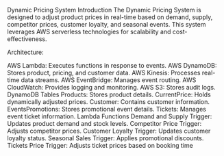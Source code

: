 Dynamic Pricing System
Introduction
The Dynamic Pricing System is designed to adjust product prices in real-time based on demand,
supply, competitor prices, customer loyalty, and seasonal events. This system leverages AWS
serverless technologies for scalability and cost-effectiveness.

Architecture:

AWS Lambda: Executes functions in response to events.
AWS DynamoDB: Stores product, pricing, and customer data.
AWS Kinesis: Processes real-time data streams.
AWS EventBridge: Manages event routing.
AWS CloudWatch: Provides logging and monitoring.
AWS S3: Stores audit logs.
DynamoDB Tables
Products: Stores product details.
CurrentPrice: Holds dynamically adjusted prices.
Customer: Contains customer information.
EventsPromotions: Stores promotional event details.
Tickets: Manages event ticket information.
Lambda Functions
Demand and Supply Trigger: Updates product demand and stock levels.
Competitor Price Trigger: Adjusts competitor prices.
Customer Loyalty Trigger: Updates customer loyalty status.
Seasonal Sales Trigger: Applies promotional discounts.
Tickets Price Trigger: Adjusts ticket prices based on booking time
